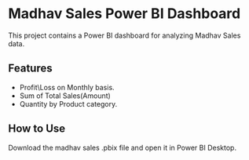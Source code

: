 # Madhav Sales Power BI Dashboard
This project contains a Power BI dashboard for analyzing Madhav Sales data.

## Features
- Profit\Loss on Monthly basis.
- Sum of Total Sales(Amount)
- Quantity by Product category.
  
## How to Use
Download the madhav sales  .pbix file and open it in Power BI Desktop.
